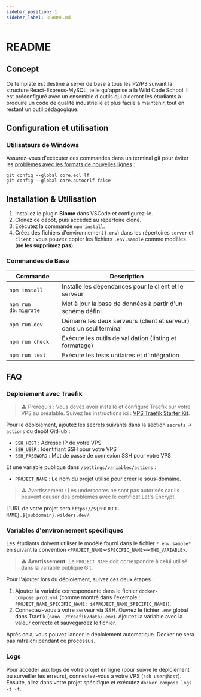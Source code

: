 ```yaml
---
sidebar_position: 1
sidebar_label: README.md
---
```


# README

## Concept

Ce template est destiné à servir de base à tous les P2/P3 suivant la structure React-Express-MySQL, telle qu'apprise à la Wild Code School.
Il est préconfiguré avec un ensemble d'outils qui aideront les étudiants à produire un code de qualité industrielle et plus facile à maintenir, tout en restant un outil pédagogique.

## Configuration et utilisation

### Utilisateurs de Windows

Assurez-vous d'exécuter ces commandes dans un terminal git pour éviter les [problèmes avec les formats de nouvelles lignes](https://en.wikipedia.org/wiki/Newline#Issues_with_different_newline_formats) :

```
git config --global core.eol lf
git config --global core.autocrlf false
```

## Installation & Utilisation

1. Installez le plugin **Biome** dans VSCode et configurez-le.
2. Clonez ce dépôt, puis accédez au répertoire cloné.
3. Exécutez la commande `npm install`.
4. Créez des fichiers d'environnement (`.env`) dans les répertoires `server` et `client` : vous pouvez copier les fichiers `.env.sample` comme modèles (**ne les supprimez pas**).

### Commandes de Base

| Commande             | Description                                                         |
| -------------------- | ------------------------------------------------------------------- |
| `npm install`        | Installe les dépendances pour le client et le serveur               |
| `npm run db:migrate` | Met à jour la base de données à partir d'un schéma défini           |
| `npm run dev`        | Démarre les deux serveurs (client et serveur) dans un seul terminal |
| `npm run check`      | Exécute les outils de validation (linting et formatage)             |
| `npm run test`       | Exécute les tests unitaires et d'intégration                        |

## FAQ

### Déploiement avec Traefik

> ⚠️ Prérequis : Vous devez avoir installé et configuré Traefik sur votre VPS au préalable. Suivez les instructions ici : [VPS Traefik Starter Kit](https://github.com/WildCodeSchool/vps-traefik-starter-kit/).

Pour le déploiement, ajoutez les secrets suivants dans la section `secrets` → `actions` du dépôt GitHub :

-   `SSH_HOST` : Adresse IP de votre VPS
-   `SSH_USER` : Identifiant SSH pour votre VPS
-   `SSH_PASSWORD` : Mot de passe de connexion SSH pour votre VPS

Et une variable publique dans `/settings/variables/actions` :

-   `PROJECT_NAME` : Le nom du projet utilisé pour créer le sous-domaine.

> ⚠️ Avertissement : Les underscores ne sont pas autorisés car ils peuvent causer des problèmes avec le certificat Let's Encrypt.

L'URL de votre projet sera `https://${PROJECT-NAME}.${subdomain}.wilders.dev/`.

### Variables d'environnement spécifiques

Les étudiants doivent utiliser le modèle fourni dans le fichier `*.env.sample*` en suivant la convention `<PROJECT_NAME><SPECIFIC_NAME>=<THE_VARIABLE>`.

> ⚠️ **Avertissement:** Le `PROJECT_NAME` doit correspondre à celui utilisé dans la variable publique Git.

Pour l'ajouter lors du déploiement, suivez ces deux étapes :

1. Ajoutez la variable correspondante dans le fichier `docker-compose.prod.yml` (comme montré dans l'exemple : `PROJECT_NAME_SPECIFIC_NAME: ${PROJECT_NAME_SPECIFIC_NAME}`).
2. Connectez-vous à votre serveur via SSH. Ouvrez le fichier `.env` global dans Traefik (`nano ./traefik/data/.env`). Ajoutez la variable avec la valeur correcte et sauvegardez le fichier.

Après cela, vous pouvez lancer le déploiement automatique. Docker ne sera pas rafraîchi pendant ce processus.

### Logs

Pour accéder aux logs de votre projet en ligne (pour suivre le déploiement ou surveiller les erreurs), connectez-vous à votre VPS (`ssh user@host`). Ensuite, allez dans votre projet spécifique et exécutez `docker compose logs -t -f`.
